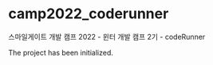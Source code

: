 # camp2022_coderunner
스마일게이트 개발 캠프 2022 - 윈터 개발 캠프 2기 - codeRunner

The project has been initialized.
